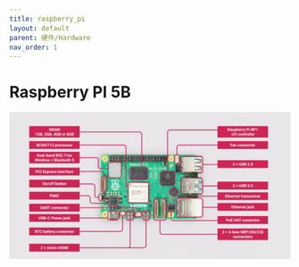 ```yaml
---
title: raspberry_pi
layout: default
parent: 硬件/Hardware
nav_order: 1
---
```


# Raspberry PI 5B

![Raspberry Pi 5B](/img/pi5-labelled.jpg)
